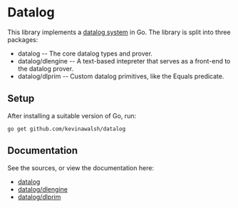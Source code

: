 Datalog
=======

This library implements a [datalog
system](http://www.ccs.neu.edu/home/ramsdell/tools/datalog/) in Go. The library
is split into three packages:

* datalog -- The core datalog types and prover.
* datalog/dlengine -- A text-based intepreter that serves as a front-end to the
  datalog prover.
* datalog/dlprim -- Custom datalog primitives, like the Equals predicate.

Setup
-----

After installing a suitable version of Go, run:

`go get github.com/kevinawalsh/datalog`

Documentation
-------------

See the sources, or view the documentation here:

* [datalog](http://godoc.org/github.com/kevinawalsh/datalog)
* [datalog/dlengine](http://godoc.org/github.com/kevinawalsh/datalog/dlengine)
* [datalog/dlprim](http://godoc.org/github.com/kevinawalsh/datalog/dlprim)

